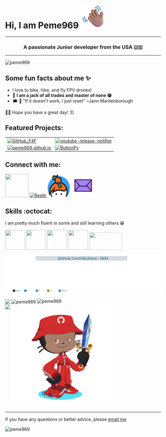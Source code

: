 # Hi, I am Peme969 ![👋](wave.png)
<hr>
<h3 align="center">A passionate Junior developer from the USA 🇺🇸</h3>
<hr>
<p align="left"><img src="https://komarev.com/ghpvc/?username=peme969&label=Profile%20views&color=0e75b6&style=flat" alt="peme969"/></p>

## Some fun facts about me ✨
- I love to bike, hike, and fly FPV drones!
- 🤯 **I am a jack of all trades and master of none 😁**
- 🗯 🌟 "If it doesn't work, I just reset" ~Jann Mardenborough
  
 🙋‍♂️ Hope you have a great day! :D
## Featured Projects:
<table>
  <tr>
    <td>
      <a href="https://github.com/peme969/GitHub_F4F">
        <img src="https://github-readme-stats.vercel.app/api/pin/?username=peme969&repo=GitHub_F4F&theme=tokyonight" alt="GitHub_F4F"/>
      </a>
    </td>
    <td>
      <a href="https://github.com/peme969/youtube-release-notifier">
        <img src="https://github-readme-stats.vercel.app/api/pin/?username=peme969&repo=youtube-release-notifier&theme=tokyonight" alt="youtube-release-notifier"/>
      </a>
    </td>
  </tr>
  <tr>
    <td>
      <a href="https://github.com/peme969/AutoTyper">
        <img src="https://github-readme-stats.vercel.app/api/pin/?username=peme969&repo=autotyper&theme=tokyonight" alt="peme969.github.io"/>
      </a>
    </td>
    <td>
      <a href="https://github.com/peme969/ButtonPy">
        <img src="https://github-readme-stats.vercel.app/api/pin/?username=peme969&repo=ButtonPy&theme=tokyonight" alt="ButtonPy"/>
      </a>
    </td>
  </tr>
</table>

## Connect with me:
<a target="_blank" href="https://simplex.chat/contact#/?v=2-7&smp=smp%3A%2F%2F0YuTwO05YJWS8rkjn9eLJDjQhFKvIYd8d4xG8X1blIU%3D%40smp8.simplex.im%2Fg8jwO18SopGJuvM3R_bJvqo2ti0roJkY%23%2F%3Fv%3D1-3%26dh%3DMCowBQYDK2VuAyEAYCoMstD4dvDkWriGbHBgAztUIgIeDupXgh81TL7lYnY%253D%26srv%3Dbeccx4yfxxbvyhqypaavemqurytl6hozr47wfc7uuecacjqdvwpw2xid.onion"><img src="https://upload.wikimedia.org/wikipedia/en/8/81/SimpleX_Logo.png" width="75" height="75"/></a>
<a href="https://replit.com/@muskbot" target="_blank">
<img src="https://upload.wikimedia.org/wikipedia/commons/thumb/7/78/New_Replit_Logo.svg/1200px-New_Replit_Logo.svg.png" width="75" height="75" id="replit" alt="Replit" />
</a>
<a href="https://keybase.io/peme969" target="_blank"><img src="https://raw.githubusercontent.com/peme969/peme969/refs/heads/main/Keybase_logo_official.png" width="75" height="75" alt="Keybase" /></a>
<a href="mailto:github@peme969.dev" target="_blank"><img src="https://raw.githubusercontent.com/peme969/peme969/refs/heads/main/mail.png" width="75" height="75" alt="Keybase" /></a>
## Skills :octocat:
I am pretty much fluent in some and still learning others 😁
<div style='display:inline-block;'>
<img src='https://github-production-user-asset-6210df.s3.amazonaws.com/74038190/238200426-29fd6286-4e7b-4d6c-818f-c4765d5e39a9.gif?X-Amz-Algorithm=AWS4-HMAC-SHA256&X-Amz-Credential=AKIAVCODYLSA53PQK4ZA%2F20241212%2Fus-east-1%2Fs3%2Faws4_request&X-Amz-Date=20241212T170535Z&X-Amz-Expires=300&X-Amz-Signature=8a05cb6824a50bc42fbfd1dcb0fba9da309d6abb66692eee86b34457f561ac32&X-Amz-SignedHeaders=host' style='width:64px;height:64px;'/>
<img src='https://github-production-user-asset-6210df.s3.amazonaws.com/74038190/238200428-67f477ed-6624-42da-99f0-1a7b1a16eecb.gif?X-Amz-Algorithm=AWS4-HMAC-SHA256&X-Amz-Credential=AKIAVCODYLSA53PQK4ZA%2F20241212%2Fus-east-1%2Fs3%2Faws4_request&X-Amz-Date=20241212T170538Z&X-Amz-Expires=300&X-Amz-Signature=452e2a869012798e25339422902e1bc118fa2775fbd4903f5b5281bd83061890&X-Amz-SignedHeaders=host' style='width:64px;height:64px;'/>
<img src='https://user-images.githubusercontent.com/74038190/212257472-08e52665-c503-4bd9-aa20-f5a4dae769b5.gif' style='width:64px;height:64px;'/>
<img src='https://user-images.githubusercontent.com/74038190/212257454-16e3712e-945a-4ca2-b238-408ad0bf87e6.gif' style='width:64px;height:64px;'/>
<img src='https://user-images.githubusercontent.com/74038190/212281775-b468df30-4edc-4bf8-a4ee-f52e1aaddc86.gif' style='    width: 107px;
    height: 56px;
    transform: rotate(1deg);'/>
</div>

![e](https://raw.githubusercontent.com/peme969/peme969/refs/heads/main/github_contributions_enhanced.svg)

<div style='display:inline-block;'>
<img height=300  align="center"src='https://github-readme-stats.vercel.app/api?username=peme969&show=reviews,discussions_started,discussions_answered,prs_merged,prs_merged_percentage&count_private=true&theme=blue-green&border_radius=10'/>
  <img src="https://github-readme-stats.vercel.app/api/top-langs/?username=peme969&theme=blue-green" alt="peme969" height=300 align=center />
  <img src="https://github-readme-streak-stats-salesp07.vercel.app/?user=peme969&count_private=true&theme=blue-green&border_radius=10" width=740 height=230 alt="peme969" />
<br>
<div style='display:flex;'>
<img height=330 src='https://stats.quine.sh/peme969/github?theme=dark'/><img align='right'src="https://raw.githubusercontent.com/peme969/peme969/refs/heads/main/octocat.png" alt="peme969" style='width:330px;height:330px;'/></div>
</div>

___________

If you have any questions or better advice, please [email me](https://mail.google.com/mail/u/0/?fs=1&tf=cm&to=hello@peme969.is-a.dev)

<img align="center" src="https://img.shields.io/badge/Made%20with-Markdown-1f425f.svg" alt="peme969" />
